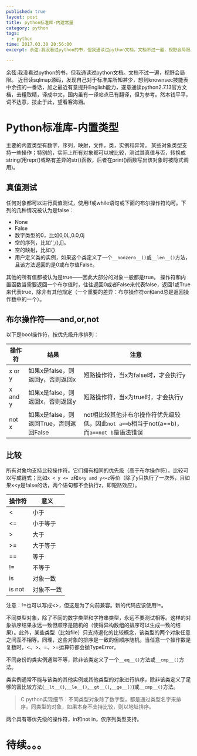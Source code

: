 ```yaml
---
published: true
layout: post
title: python标准库-内建常量
category: python
tags: 
  - python
time: 2017.03.30 20:56:00
excerpt: 余弦:我没看过python的书，但我通读过python文档。文档不过一遍，视野会局限。近日读sqlmap源码，发现自己对于标准库所知甚少，想到knownsec技能表中余弦的一番话，加之最近有意提升English能力，遂意通读python2.7.13官方文档，去粗取精，译成中文，国内虽有一译站点已有翻译，但为参考。然本钱平平，词不达意，技止于此，望看客海涵。

---
```


余弦:我没看过python的书，但我通读过python文档。文档不过一遍，视野会局限。
近日读sqlmap源码，发现自己对于标准库所知甚少，想到knownsec技能表中余弦的一番话，加之最近有意提升English能力，遂意通读python2.7.13官方文档，去粗取精，译成中文，国内虽有一译站点已有翻译，但为参考。然本钱平平，词不达意，技止于此，望看客海涵。

<!--more-->

# Python标准库-内置类型
主要的内置类型有数字，序列，映射，文件，类，实例和异常。
某些对象类型支持一些操作；特别的，实际上所有对象都可以被比较，测试其真值与否，转换成string(用repr()或略有差异的str()函数，后者在print()函数写出该对象时被隐式调用)。

## 真值测试
任何对象都可以进行真值测试，使用if或while语句或下面的布尔操作符均可。下列的几种情况被认为是false：
- None
- False
- 数字类型的0，比如0,0L,0.0,0j
- 空的序列，比如'',(),[]。
- 空的映射，比如{}
- 用户定义类的实例，如果这个类定义了一个`__nonzero__()`或`__len__()`方法，且该方法返回的是0或布尔值False。

其他的所有值都被认为是true——因此大部分的对象一般都是true。
操作符和内置函数当需要返回一个布尔值时，往往返回0或者False来代表false，返回1或True来代表true，除非有其他规定（一个重要的差异：布尔操作符or和and总是返回操作数中的一个）。

## 布尔操作符——and,or,not
以下是bool操作符，按优先级升序排列：

| 操作符 | 结果 | 注意 |
| ----- | ----- | ---- |
| x or y | 如果x是false，则返回y，否则返回x | 短路操作符，当x为false时，才会执行y |
| x and y | 如果x是false，则返回x，否则返回y | 短路操作符，当x为true时，才会执行y |
| not x | 如果x是false，则返回True，否则返回False | not相比较其他非布尔操作符优先级较低，因此`not a==b`相当于not(a==b)，而`a==not b`是语法错误 |

## 比较
所有对象均支持比较操作符。它们拥有相同的优先级（高于布尔操作符）。比较可以写成链式；比如`x < y <= z`和`x<y and y<=z`等价（除了y只执行了一次外，且如果x<y是false的话，两个语句都不会执行z，即短路效应）。

| 操作符 | 意义 |
| ----- | ----- |
| < | 小于 |
| <= | 小于等于 |
| > | 大于 |
| >= | 大于等于 |
| == | 等于 |
| != | 不等于 |
| is | 对象一致 |
| is not | 对象不一致 |

注意：!=也可以写成<>，但这是为了向前兼容。新的代码应该使用!=。

不同类型对象，除了不同的数字类型和字符串类型，永远不要测试相等。这样的对象排序结果永远一致但顺序是随机的（使得异构数组的排序可以生成一致的结果）。此外，某些类型（比如file）只支持退化的比较概念，该类型的两个对象任意之间互不相等。同理，这些对象的排序是一致的但顺序随机。当任意一个操作数是复数时，<、>、=、>=运算符都会抛TypeError。

不同身份的类实例通常不等，除非该类定义了一个`__eq__()`方法或`__cmp__()`方法。

类实例通常不能与该类的其他实例或其他类型的对象进行排序，除非该类定义了足够的富比较方法(`__lt__()`,`__le__()`,`__gt__()`,`__ge__()`)或`__cmp__()`方法。

> C python实现细节：不同类型对象除了数字型，都是通过类型名字来排序。同类型的对象，如果本身不支持比较，则以地址排序。

两个具有等优先级的操作符，in和not in，仅序列类型支持。

# 待续。。。